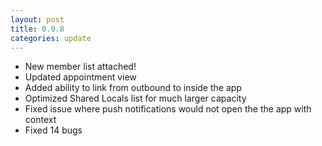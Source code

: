 ```yaml
---
layout: post
title: 0.9.8
categories: update
---
```


- New member list attached!
- Updated appointment view
- Added ability to link from outbound to inside the app
- Optimized Shared Locals list for much larger capacity 
- Fixed issue where push notifications would not open the the app with context
- Fixed 14 bugs
